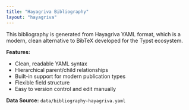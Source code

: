 ```yaml
---
title: "Hayagriva Bibliography"
layout: "hayagriva"
---
```


This bibliography is generated from Hayagriva YAML format, which is a modern, clean alternative to BibTeX developed for the Typst ecosystem.

**Features:**
- Clean, readable YAML syntax
- Hierarchical parent/child relationships
- Built-in support for modern publication types
- Flexible field structure
- Easy to version control and edit manually

**Data Source:** `data/bibliography-hayagriva.yaml`
